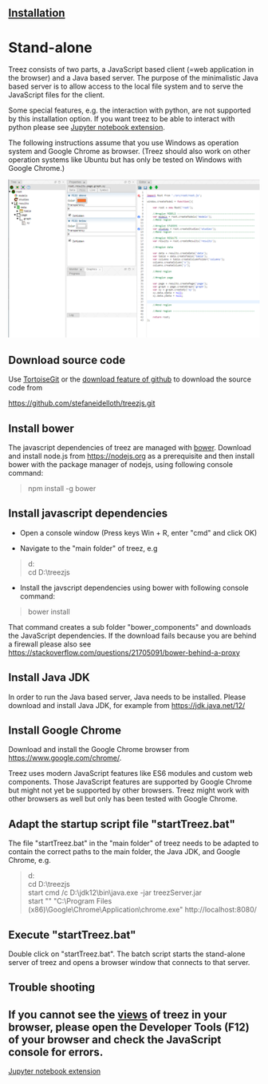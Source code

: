 [Installation](./installation.md)
----
# Stand-alone 

Treez consists of two parts, a JavaScript based client (=web application in the browser) and a Java based server. The purpose of the minimalistic Java based server is to allow access to the local file system and to serve the JavaScript files for the client. 

Some special features, e.g. the interaction with python, are not supported by this installation option.
If you want treez to be able to interact with python please see [Jupyter notebook extension](./jupyterInstallation.md).

The following instructions assume that you use Windows as operation system and Google Chrome as browser. 
(Treez should also work on other operation systems like Ubuntu but has only be tested on Windows with Google Chrome.) 

![Screenshot](https://raw.githubusercontent.com/stefaneidelloth/treezjs/master/doc/images/treezjs.png)

## Download source code

Use [TortoiseGit](https://tortoisegit.org/) or the [download feature of github](https://github.com/stefaneidelloth/treezjs/archive/master.zip) to download the source code from

https://github.com/stefaneidelloth/treezjs.git

## Install bower
The javascript dependencies of treez are managed with [bower](https://bower.io/). Download and install node.js
from https://nodejs.org as a prerequisite and then install bower with the package manager
of nodejs, using following console command:

>npm install -g bower

## Install javascript dependencies

* Open a console window (Press keys Win + R, enter "cmd" and click OK) 

* Navigate to the "main folder" of treez, e.g

>d:<br>
>cd D:\treezjs

* Install the javscript dependencies using bower with following console command:

>bower install

That command creates a sub folder "bower_components" and downloads the JavaScript dependencies.
If the download fails because you are behind a firewall please also see 
https://stackoverflow.com/questions/21705091/bower-behind-a-proxy

## Install Java JDK 

In order to run the Java based server, Java needs to be installed. Please download and
install Java JDK, for example from https://jdk.java.net/12/

## Install Google Chrome 

Download and install the Google Chrome browser from https://www.google.com/chrome/. 

Treez uses modern JavaScript features like ES6 modules and custom web components. Those
JavaScript features are supported by Google Chrome but might not yet be supported
by other browsers. Treez might work with other browsers as well but only has been tested with
Google Chrome.

## Adapt the startup script file "startTreez.bat"

The file "startTreez.bat" in the "main folder" of treez needs to be adapted to contain
the correct paths to the main folder, the Java JDK, and Google Chrome, e.g. 

>d:<br>
>cd D:\treezjs<br>
>start cmd /c D:\jdk12\bin\java.exe -jar treezServer.jar<br>
>start "" "C:\Program Files (x86)\Google\Chrome\Application\chrome.exe" http://localhost:8080/

## Execute "startTreez.bat" 

Double click on "startTreez.bat". The batch script starts the stand-alone server of treez and 
opens a browser window that connects to that server. 

## Trouble shooting

If you cannot see the [views](doc/views.md) of treez in your browser, please open the 
Developer Tools (F12) of your browser and check the JavaScript console for errors. 
----
[Jupyter notebook extension](./jupyterInstallation.md)

